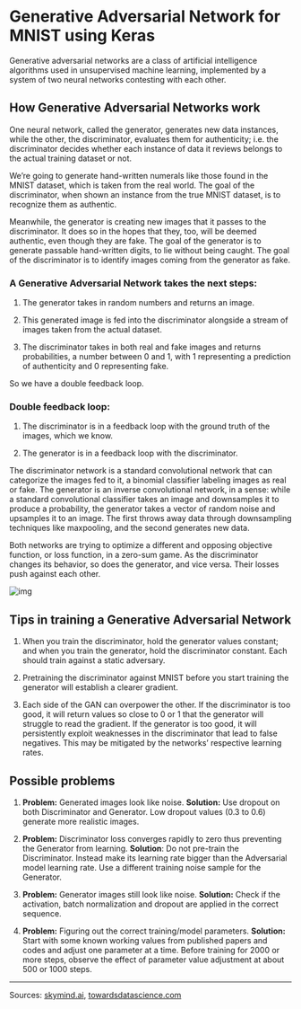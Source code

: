 # Generative Adversarial Network for MNIST using Keras

Generative adversarial networks are a class of artificial intelligence algorithms used in unsupervised machine learning, implemented by a system of two neural networks contesting with each other.

## How Generative Adversarial Networks work

One neural network, called the generator, generates new data instances, while the other, the discriminator, evaluates them for authenticity; i.e. the discriminator decides whether each instance of data it reviews belongs to the actual training dataset or not.

We’re going to generate hand-written numerals like those found in the MNIST dataset, which is taken from the real world. The goal of the discriminator, when shown an instance from the true MNIST dataset, is to recognize them as authentic.

Meanwhile, the generator is creating new images that it passes to the discriminator. It does so in the hopes that they, too, will be deemed authentic, even though they are fake. The goal of the generator is to generate passable hand-written digits, to lie without being caught. The goal of the discriminator is to identify images coming from the generator as fake.

### A Generative Adversarial Network takes the next steps:

1. The generator takes in random numbers and returns an image.

2. This generated image is fed into the discriminator alongside a stream of images taken from the actual dataset.

3. The discriminator takes in both real and fake images and returns probabilities, a number between 0 and 1, with 1 representing a prediction of authenticity and 0 representing fake.

So we have a double feedback loop.

### Double feedback loop:

1. The discriminator is in a feedback loop with the ground truth of the images, which we know.

2. The generator is in a feedback loop with the discriminator.

The discriminator network is a standard convolutional network that can categorize the images fed to it, a binomial classifier labeling images as real or fake. The generator is an inverse convolutional network, in a sense: while a standard convolutional classifier takes an image and downsamples it to produce a probability, the generator takes a vector of random noise and upsamples it to an image. The first throws away data through downsampling techniques like maxpooling, and the second generates new data.

Both networks are trying to optimize a different and opposing objective function, or loss function, in a zero-sum game. As the discriminator changes its behavior, so does the generator, and vice versa. Their losses push against each other.

![img](https://skymind.ai/images/wiki/GANs.png)

## Tips in training a Generative Adversarial Network

1. When you train the discriminator, hold the generator values constant; and when you train the generator, hold the discriminator constant. Each should train against a static adversary. 

2. Pretraining the discriminator against MNIST before you start training the generator will establish a clearer gradient.

3. Each side of the GAN can overpower the other. If the discriminator is too good, it will return values so close to 0 or 1 that the generator will struggle to read the gradient. If the generator is too good, it will persistently exploit weaknesses in the discriminator that lead to false negatives. This may be mitigated by the networks’ respective learning rates.

## Possible problems

1. **Problem:** Generated images look like noise. **Solution:** Use dropout on both Discriminator and Generator. Low dropout values (0.3 to 0.6) generate more realistic images.

2. **Problem:** Discriminator loss converges rapidly to zero thus preventing the Generator from learning. **Solution**: Do not pre-train the Discriminator. Instead make its learning rate bigger than the Adversarial model learning rate. Use a different training noise sample for the Generator.

3. **Problem:** Generator images still look like noise. **Solution:** Check if the activation, batch normalization and dropout are applied in the correct sequence.

4. **Problem:** Figuring out the correct training/model parameters. **Solution:** Start with some known working values from published papers and codes and adjust one parameter at a time. Before training for 2000 or more steps, observe the effect of parameter value adjustment at about 500 or 1000 steps.
---

Sources: [skymind.ai](https://skymind.ai/wiki/generative-adversarial-network-gan), [towardsdatascience.com](https://towardsdatascience.com/gan-by-example-using-keras-on-tensorflow-backend-1a6d515a60d0?gi=9c5db36e5ddb) 
